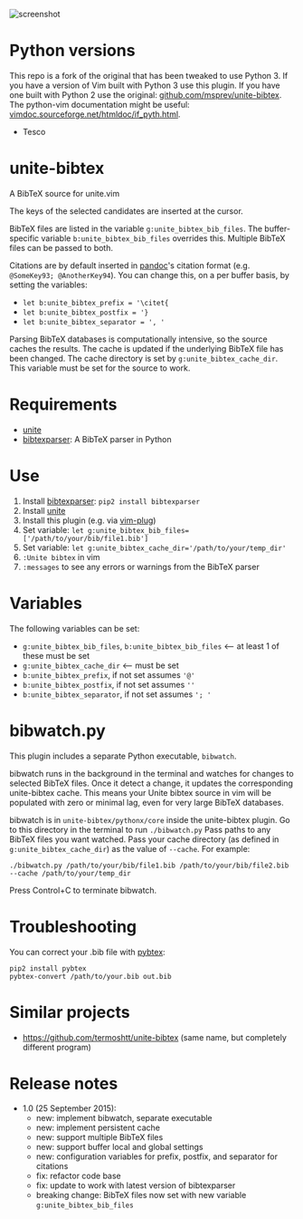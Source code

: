 ![](http://d.pr/i/13kC8+ "screenshot")

# Python versions

This repo is a fork of the original that has been tweaked to use Python 3.
If you have a version of Vim built with Python 3 use this plugin.
If you have one built with Python 2 use the original: [github.com/msprev/unite-bibtex](https://github.com/msprev/unite-bibtex).
The python-vim documentation might be useful: [vimdoc.sourceforge.net/htmldoc/if_pyth.html](http://vimdoc.sourceforge.net/htmldoc/if_pyth.html).

- Tesco
# unite-bibtex

A BibTeX source for unite.vim

The keys of the selected candidates are inserted at the cursor.

BibTeX files are listed in the variable `g:unite_bibtex_bib_files`.
    The buffer-specific variable `b:unite_bibtex_bib_files` overrides this.
    Multiple BibTeX files can be passed to both.

Citations are by default inserted in [pandoc][]'s citation format (e.g. `@SomeKey93; @AnotherKey94`).
You can change this, on a per buffer basis, by setting the variables:

- `let b:unite_bibtex_prefix = '\citet{`
- `let b:unite_bibtex_postfix = '}`
- `let b:unite_bibtex_separator = ', '`


Parsing BibTeX databases is computationally intensive, so the source caches the results.
    The cache is updated if the underlying BibTeX file has been changed.
    The cache directory is set by `g:unite_bibtex_cache_dir`.
    This variable must be set for the source to work.

# Requirements

- [unite][]
- [bibtexparser][]: A BibTeX parser in Python

# Use

1.  Install [bibtexparser][]: `pip2 install bibtexparser`
2.  Install [unite][]
3.  Install this plugin (e.g. via [vim-plug][])
4.  Set variable: `let g:unite_bibtex_bib_files=['/path/to/your/bib/file1.bib']`
5.  Set variable: `let g:unite_bibtex_cache_dir='/path/to/your/temp_dir'`
6.  `:Unite bibtex` in vim
7.  `:messages` to see any errors or warnings from the BibTeX parser

# Variables

The following variables can be set:

- `g:unite_bibtex_bib_files`, `b:unite_bibtex_bib_files` <-- at least 1 of these must be set
- `g:unite_bibtex_cache_dir` <-- must be set
- `b:unite_bibtex_prefix`, if not set assumes `'@'`
- `b:unite_bibtex_postfix`, if not set assumes `''`
- `b:unite_bibtex_separator`, if not set assumes `'; '`

# bibwatch.py

This plugin includes a separate Python executable, `bibwatch`.

bibwatch runs in the background in the terminal and watches for changes to selected BibTeX files.
    Once it detect a change, it updates the corresponding unite-bibtex cache.
    This means your Unite bibtex source in vim will be populated with zero or minimal lag, even for very large BibTeX databases.

bibwatch is in `unite-bibtex/pythonx/core` inside the unite-bibtex plugin.
    Go to this directory in the terminal to run `./bibwatch.py`
    Pass paths to any BibTeX files you want watched.
    Pass your cache directory (as defined in `g:unite_bibtex_cache_dir`) as the value of `--cache`.
    For example:

    ./bibwatch.py /path/to/your/bib/file1.bib /path/to/your/bib/file2.bib --cache /path/to/your/temp_dir

Press Control+C to terminate bibwatch.

# Troubleshooting

You can correct your .bib file with [pybtex](http://pypi.python.org/pypi/pybtex):

```
pip2 install pybtex
pybtex-convert /path/to/your.bib out.bib
```

# Similar projects

- <https://github.com/termoshtt/unite-bibtex> (same name, but completely different program)

# Release notes

-   1.0 (25 September 2015):
    - new: implement bibwatch, separate executable
    - new: implement persistent cache
    - new: support multiple BibTeX files
    - new: support buffer local and global settings
    - new: configuration variables for prefix, postfix, and separator for citations
    - fix: refactor code base
    - fix: update to work with latest version of bibtexparser
    - breaking change: BibTeX files now set with new variable `g:unite_bibtex_bib_files`

 [pandoc]: http://johnmacfarlane.net/pandoc/index.html
 [bibtexparser]: https://bibtexparser.readthedocs.org/en/latest/
 [unite]: https://github.com/Shougo/unite.vim
 [vim-plug]: https://github.com/junegunn/vim-plug
